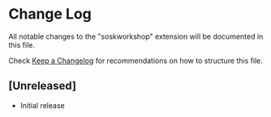 # Change Log

All notable changes to the "soskworkshop" extension will be documented in this file.

Check [Keep a Changelog](http://keepachangelog.com/) for recommendations on how to structure this file.

## [Unreleased]

- Initial release